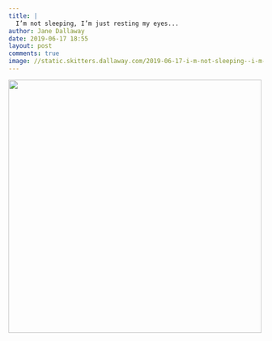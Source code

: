 ```yaml
---
title: |
  I’m not sleeping, I’m just resting my eyes...
author: Jane Dallaway
date: 2019-06-17 18:55
layout: post
comments: true
image: //static.skitters.dallaway.com/2019-06-17-i-m-not-sleeping--i-m-just-resting-my-eyes-thumb-1-IMG-9417.JPG
---
```


<div>
        <a href="//static.skitters.dallaway.com/2019-06-17-i-m-not-sleeping--i-m-just-resting-my-eyes-fullsize-1-IMG-9417.JPG">
          <img src="//static.skitters.dallaway.com/2019-06-17-i-m-not-sleeping--i-m-just-resting-my-eyes-thumb-1-IMG-9417.JPG" width="500" height="500"/>
        </a>
      </div>


  
      